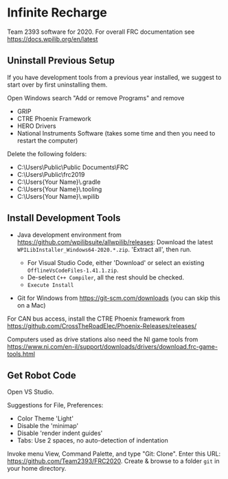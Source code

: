 Infinite Recharge
=================

Team 2393 software for 2020.
For overall FRC documentation see https://docs.wpilib.org/en/latest

Uninstall Previous Setup
------------------------
If you have development tools from a previous year installed, we suggest to start over by first uninstalling them.

Open Windows search "Add or remove Programs" and remove

 * GRIP
 * CTRE Phoenix Framework
 * HERO Drivers
 * National Instruments Software (takes some time and then you need to restart the computer)

Delete the following folders:

* C:\Users\Public\Public Documents\FRC
* C:\Users\Public\frc2019
* C:\Users\{Your Name}\\.gradle
* C:\Users\{Your Name}\\.tooling
* C:\Users\{Your Name}\\.wpilib


Install Development Tools
-------------------------

 * Java development environment from
   https://github.com/wpilibsuite/allwpilib/releases:
   Download the latest `WPILibInstaller_Windows64-2020.*.zip`.
   'Extract all', then run.
   * For Visual Studio Code, either 'Download' or select an existing `OfflineVsCodeFiles-1.41.1.zip`.
   * De-select `C++ Compiler`, all the rest should be checked.
   * `Execute Install`

 * Git for Windows from https://git-scm.com/downloads (you can skip this on a Mac)

For CAN bus access, install the CTRE Phoenix framework from
https://github.com/CrossTheRoadElec/Phoenix-Releases/releases/

Computers used as drive stations also need the NI game tools from
https://www.ni.com/en-il/support/downloads/drivers/download.frc-game-tools.html


Get Robot Code
--------------

Open VS Studio.

Suggestions for File, Preferences:
 * Color Theme 'Light'
 * Disable the 'minimap'
 * Disable 'render indent guides'
 * Tabs: Use 2 spaces, no auto-detection of indentation

Invoke menu View, Command Palette, and type "Git: Clone".
Enter this URL: https://github.com/Team2393/FRC2020.
Create & browse to a folder `git` in your home directory.
